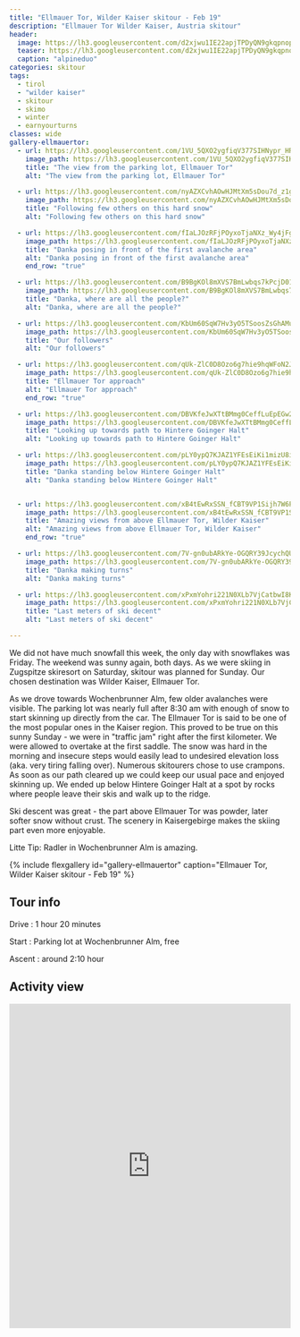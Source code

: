 ```yaml
---
title: "Ellmauer Tor, Wilder Kaiser skitour - Feb 19"
description: "Ellmauer Tor Wilder Kaiser, Austria skitour"
header:
  image: https://lh3.googleusercontent.com/d2xjwu1IE22apjTPDyQN9gkqpnopXtsPx-nmodPNhDX4D4MOsI6K2Ch4eFtSzs3jDuhpuUFf8Fh7OU0MGPcMFbrgQtLRGTGEE3OE8oU7qbJVA-teYaPxraLSFbzkgjSl-f5QKSxCFf_xLyNslqLzQR8R0jCFJJyAjUz3S31rAPSPDVwzQv3UX7ZTN8a9nV8DhLn4t-8Rc_g0hGVdn7WSUEBw0zL70UKNvuH2HgH4kmj-m5N5HHQbJrV7h-Fp1dJpQ9CdCpOWC0pMR57YTPvRJR15HvCyOCWz9SOLGa48AjECeB5gpj1aQeOuSY27c1cWIxCFE7aactO9rdV_J6AJKo4tHekw2qzHqoCPnydgsqoSnT9K3xhNl1JdoOzj4qDBXXJ6ZberW3ue45G8BDzIXgfhQeXfjqEqCWEe_mFOw_R8KgfdkJR10yo4EKAvPKGNUY8cdVg7aeRvhGa_ts6M0_Rl6qJQe7nwoEVqIuvBqpbsy2FmB2l0bY3hl3S1npjr6jRu-pZID46RBP0IJCEL8IP5CAtSjNnoiw-76j5VqryFfHYExX6DWAynzmm3MxuArvswaNvZxsNpxMSaJ6oPkEHtR7DI0YSiQK4DuPJgZ-_OOl15URikVR7B5qZHNWpSHDhdB96FN1Pbnu9wZoUwzAJpq0mXUyLZDfiiHrPScTG3B9x7vzZsnVO0DKIq3UEq7snutAZjgTrXpxgmtBuHozFt6g=w2016-h1512-no
  teaser: https://lh3.googleusercontent.com/d2xjwu1IE22apjTPDyQN9gkqpnopXtsPx-nmodPNhDX4D4MOsI6K2Ch4eFtSzs3jDuhpuUFf8Fh7OU0MGPcMFbrgQtLRGTGEE3OE8oU7qbJVA-teYaPxraLSFbzkgjSl-f5QKSxCFf_xLyNslqLzQR8R0jCFJJyAjUz3S31rAPSPDVwzQv3UX7ZTN8a9nV8DhLn4t-8Rc_g0hGVdn7WSUEBw0zL70UKNvuH2HgH4kmj-m5N5HHQbJrV7h-Fp1dJpQ9CdCpOWC0pMR57YTPvRJR15HvCyOCWz9SOLGa48AjECeB5gpj1aQeOuSY27c1cWIxCFE7aactO9rdV_J6AJKo4tHekw2qzHqoCPnydgsqoSnT9K3xhNl1JdoOzj4qDBXXJ6ZberW3ue45G8BDzIXgfhQeXfjqEqCWEe_mFOw_R8KgfdkJR10yo4EKAvPKGNUY8cdVg7aeRvhGa_ts6M0_Rl6qJQe7nwoEVqIuvBqpbsy2FmB2l0bY3hl3S1npjr6jRu-pZID46RBP0IJCEL8IP5CAtSjNnoiw-76j5VqryFfHYExX6DWAynzmm3MxuArvswaNvZxsNpxMSaJ6oPkEHtR7DI0YSiQK4DuPJgZ-_OOl15URikVR7B5qZHNWpSHDhdB96FN1Pbnu9wZoUwzAJpq0mXUyLZDfiiHrPScTG3B9x7vzZsnVO0DKIq3UEq7snutAZjgTrXpxgmtBuHozFt6g=w800-h300-no
  caption: "alpineduo"
categories: skitour
tags:
  - tirol
  - "wilder kaiser"
  - skitour
  - skimo
  - winter
  - earnyourturns
classes: wide
gallery-ellmauertor:
  - url: https://lh3.googleusercontent.com/1VU_5QXO2ygfiqV377SIHNypr_HRBhN2blbk60sUGP01mNcI-nTcbNfRKr23po73iJAobWDLesdhwn0rish8xA1iYMMKBK3ScRuBbb90-3RxEbgyYQ6kfku6GsQJFT6utv7pyAo7sDI0fm1x-cndCC2xxv2Bw_BMb4T94O7qZm0RVxuqKYjDuLBwb1Jg8P9O_whF24f0wUFlW0e9-LEwBbzkoWqmzuJSRgMdqeAIb6aaPqkh3YupcwfGDc2C12ggJrXGZ_1W3DxqzZ38oo9fY59h3rwr6DShoXenCqqS4WVd60K5pbUf3vD_X1uw2MMBXY2QzDan5g-ZJ96kRISkwuLYxBy8_bpUAAzg2_CSow690OWjK2VdRhqrY1de9MZ5IZVwKpz3u_aS_g1J-6gRl32krq9qrALSeIEWeXCMwVLmgaPrq-kz05jNd_2H1IT5C2pguQ7uAwOe-kxgJMTUI__wSkwt760X0MmFanrDOP7QtjNdXiWqvDmDMJ3c0FTJZ6EZrNEwIPS0KKBHhbRs2ss8wwnyCH1fVRrTtoNUWPr1noxgbJzOjrZbZk0pCoNFnSOOlV0uv9sOqX_s2wpQxi5mn3o4i7jMkpMy--hf1D06-W0913Cldgq9f6dO4IQezh2TB5N0dQahYoosHN8ngvTWfy1Yp0Z7_ZosBxoGFYHq40Xrr_FaNPkx2uA9UEFNQV6br61ipPIOvXHPgfjZWSM6uA=w1156-h1540-no
    image_path: https://lh3.googleusercontent.com/1VU_5QXO2ygfiqV377SIHNypr_HRBhN2blbk60sUGP01mNcI-nTcbNfRKr23po73iJAobWDLesdhwn0rish8xA1iYMMKBK3ScRuBbb90-3RxEbgyYQ6kfku6GsQJFT6utv7pyAo7sDI0fm1x-cndCC2xxv2Bw_BMb4T94O7qZm0RVxuqKYjDuLBwb1Jg8P9O_whF24f0wUFlW0e9-LEwBbzkoWqmzuJSRgMdqeAIb6aaPqkh3YupcwfGDc2C12ggJrXGZ_1W3DxqzZ38oo9fY59h3rwr6DShoXenCqqS4WVd60K5pbUf3vD_X1uw2MMBXY2QzDan5g-ZJ96kRISkwuLYxBy8_bpUAAzg2_CSow690OWjK2VdRhqrY1de9MZ5IZVwKpz3u_aS_g1J-6gRl32krq9qrALSeIEWeXCMwVLmgaPrq-kz05jNd_2H1IT5C2pguQ7uAwOe-kxgJMTUI__wSkwt760X0MmFanrDOP7QtjNdXiWqvDmDMJ3c0FTJZ6EZrNEwIPS0KKBHhbRs2ss8wwnyCH1fVRrTtoNUWPr1noxgbJzOjrZbZk0pCoNFnSOOlV0uv9sOqX_s2wpQxi5mn3o4i7jMkpMy--hf1D06-W0913Cldgq9f6dO4IQezh2TB5N0dQahYoosHN8ngvTWfy1Yp0Z7_ZosBxoGFYHq40Xrr_FaNPkx2uA9UEFNQV6br61ipPIOvXHPgfjZWSM6uA=w300-h400-no
    title: "The view from the parking lot, Ellmauer Tor"
    alt: "The view from the parking lot, Ellmauer Tor"

  - url: https://lh3.googleusercontent.com/nyAZXCvhAOwHJMtXm5sDou7d_z1ghDNxW9TrMTh-LDx4kxql0-_1QHWf9OnwRcT3ry-JkbAVBeFa4O8IKlMNMNPuVEp-xgNaWZ2b94ojGLsI_uyz6a8in6Pt_Lpako9ZBKzjY7UJPSb4K4lOn98GOkzzn01iYhqvDwnGD4fjfDQieX4cdX-K1eg-CEpB3ae6E_dcYwBf3uj2VdCGOFnX3ZTkZm891cENpsTff3GwYsEGxRM0dmA3vOg-InzCg5Fob16ZvVn6YzaoXSHeh8d3e0GOY0gwXhmQocisZmKwK77swHibz0I2wqFw3tA4WCrm-z8R_23-URmewDoMyXzfPEHTAfbYJnik1p_mcxFn7Ebu_glp-F_Z6f71lmqCwymgsWt1smnbsIJjTIx1IQcgKYaLg7KGwsK3rumzfcz96D83tpZChyhulPaGHf66bmvbNhcWAnmtiPPZX4QS_UIre5H1a06bQFwcOJ_CoOwplWJrszxBjnH3bbWzfwwcCIEGkD7MES9TARwYZ98F1eHvZlSfksNAtTMIqmiggk-EIikq7B_zWkTI__p3rtLR_llNz8my0Q09neH-cAChLGt7wOGID7n--evDHu0L1XESyJgLKabZmx59dxRZO7JGxsUlCYLYdGF5MpROpBwUsqOA8R-mgp0qX8_TIHmTLJMJtRjBpSUCUhDh_6nMgCCeiWaWGNwMItxkzW6BS7c_VuLcXfP-bw=w1156-h1540-no
    image_path: https://lh3.googleusercontent.com/nyAZXCvhAOwHJMtXm5sDou7d_z1ghDNxW9TrMTh-LDx4kxql0-_1QHWf9OnwRcT3ry-JkbAVBeFa4O8IKlMNMNPuVEp-xgNaWZ2b94ojGLsI_uyz6a8in6Pt_Lpako9ZBKzjY7UJPSb4K4lOn98GOkzzn01iYhqvDwnGD4fjfDQieX4cdX-K1eg-CEpB3ae6E_dcYwBf3uj2VdCGOFnX3ZTkZm891cENpsTff3GwYsEGxRM0dmA3vOg-InzCg5Fob16ZvVn6YzaoXSHeh8d3e0GOY0gwXhmQocisZmKwK77swHibz0I2wqFw3tA4WCrm-z8R_23-URmewDoMyXzfPEHTAfbYJnik1p_mcxFn7Ebu_glp-F_Z6f71lmqCwymgsWt1smnbsIJjTIx1IQcgKYaLg7KGwsK3rumzfcz96D83tpZChyhulPaGHf66bmvbNhcWAnmtiPPZX4QS_UIre5H1a06bQFwcOJ_CoOwplWJrszxBjnH3bbWzfwwcCIEGkD7MES9TARwYZ98F1eHvZlSfksNAtTMIqmiggk-EIikq7B_zWkTI__p3rtLR_llNz8my0Q09neH-cAChLGt7wOGID7n--evDHu0L1XESyJgLKabZmx59dxRZO7JGxsUlCYLYdGF5MpROpBwUsqOA8R-mgp0qX8_TIHmTLJMJtRjBpSUCUhDh_6nMgCCeiWaWGNwMItxkzW6BS7c_VuLcXfP-bw=w300-h400-no
    title: "Following few others on this hard snow"
    alt: "Following few others on this hard snow"

  - url: https://lh3.googleusercontent.com/fIaLJOzRFjPOyxoTjaNXz_Wy4jFgaXVBMYel6CLd_CfbpgGZf-v9Sz1SmlFrWI_iEr5r0K6fS_Gyb4fQstOGL_pRz5lfxC8byApzk8jYMHZUqUdm50cEeEjMuaGlRXWwsYurpO4CNFE0aDP3FwvIUfvlfrhyILkCP8y3OdaUbPZ8yQJXCpCarM4XuVNzRRc8lS37dNAkpnYParZKpJ_nM4ge2FItHbwyg-LxuCVRPyjunlX37w32IJ57UHUlEOUzsZSev94TPTlKVPOEn3NQwQmOk839yN2cgGY_LknesM0z6uBcoB38jgkRA9DVGseJ1yxi8rwTzetBHZMGWoJBsEH_sPYtPHW2HC1KBzYkG8id7pZvtYv7fIfRAnsk-LO1n1aGtrvTNJPNtfZJq9OcNMXEiZ818YniOXs8eZ7Tl4PRUMLYqAn9mXyP4lQ_LsY_HHsS1edr8RsZU4gMVIs3X7gPs5b05d96J0mlfPzjzrF-EOPjhJWzGWQQBwMvv-NXsSc3wtDq-Cj_s0o1YMb_4w6tsPBMmvKS3d5pZ_ydfAfUarLYTjeAzRt2TGqfFZ6JBMCtD6x86bwhdT539ypy0URnUVre5u6kBLCiV_3DJ28t_FYECKNYSvUsB-AcqQcZeGE1b-egXRMrX0rtTqWjF6Cgr8yl_dlIV-iwPvv7boBN-1IKuTWTp0UoFLWSxQlOLg__pNbntue9OgcsfcNCsWsxKQ=w1156-h1540-no
    image_path: https://lh3.googleusercontent.com/fIaLJOzRFjPOyxoTjaNXz_Wy4jFgaXVBMYel6CLd_CfbpgGZf-v9Sz1SmlFrWI_iEr5r0K6fS_Gyb4fQstOGL_pRz5lfxC8byApzk8jYMHZUqUdm50cEeEjMuaGlRXWwsYurpO4CNFE0aDP3FwvIUfvlfrhyILkCP8y3OdaUbPZ8yQJXCpCarM4XuVNzRRc8lS37dNAkpnYParZKpJ_nM4ge2FItHbwyg-LxuCVRPyjunlX37w32IJ57UHUlEOUzsZSev94TPTlKVPOEn3NQwQmOk839yN2cgGY_LknesM0z6uBcoB38jgkRA9DVGseJ1yxi8rwTzetBHZMGWoJBsEH_sPYtPHW2HC1KBzYkG8id7pZvtYv7fIfRAnsk-LO1n1aGtrvTNJPNtfZJq9OcNMXEiZ818YniOXs8eZ7Tl4PRUMLYqAn9mXyP4lQ_LsY_HHsS1edr8RsZU4gMVIs3X7gPs5b05d96J0mlfPzjzrF-EOPjhJWzGWQQBwMvv-NXsSc3wtDq-Cj_s0o1YMb_4w6tsPBMmvKS3d5pZ_ydfAfUarLYTjeAzRt2TGqfFZ6JBMCtD6x86bwhdT539ypy0URnUVre5u6kBLCiV_3DJ28t_FYECKNYSvUsB-AcqQcZeGE1b-egXRMrX0rtTqWjF6Cgr8yl_dlIV-iwPvv7boBN-1IKuTWTp0UoFLWSxQlOLg__pNbntue9OgcsfcNCsWsxKQ=w300-h400-no
    title: "Danka posing in front of the first avalanche area"
    alt: "Danka posing in front of the first avalanche area"
    end_row: "true"

  - url: https://lh3.googleusercontent.com/B9BgKOl8mXVS7BmLwbqs7kPcjD01hcH8grJeogrL3Ozto-_ozkUFnnbozzAYVJYEWkgzpVaIKC8vXRpFDbx9tGqR5yOwf5-Yw_jXU2MIJaIl5l8lnSo6i_mCFIdCBqJo-lRSpJW19-CeKa7daBytYF5taK7F62dz6TUSFLHX58AQbtDFhGfU30m8uePf7WYKsYry_rkqgr0GiIAoG7r6WFYYJV6T105_cpB_cl8ZJlJeB5pmOJ0aktwA-CpVds-uV13KWxxfvZOSrhBFQJpRyd21w1VlUqx8lGz-898MmMxpKRON0ugqD-YXv8lVeUwr6XDzxws3oBGZEjKsPkMdNxIo6iK_CpE654pWWZKZ1g5hOhVyom49UnVXEeM02ZlL8zbnJaGC6XJQiCAvRB6YGiAVEXv_226400PtuauE7Wtd2uMaUeN8EPGoBIc3GEAfu-LmLdMv-RyaRaBPyhla3IG0CQR4baLtPHpm51pNMywvRquHQNosoKUyWlUzbS_BSDBU5TC6Ki4ImPCZhx8YDXR3rWwhHBGgNGII9dXLiSQ6DIvdf2I7velrVLOHpRu1dqtCxS3u1Q0rHT52sT5rhCptZNf_hmBP_QZsiHNp1efaiq4yT70ontZJbHZwmnoTnf___GrX0aav66t3QcC8pieqEKL6SCtTi6KocJy3yDyIzLooLv7iGUCMRFOCDCAAlykE4XcZoiVSzoKtMewNPRro9A=w2054-h1542-no
    image_path: https://lh3.googleusercontent.com/B9BgKOl8mXVS7BmLwbqs7kPcjD01hcH8grJeogrL3Ozto-_ozkUFnnbozzAYVJYEWkgzpVaIKC8vXRpFDbx9tGqR5yOwf5-Yw_jXU2MIJaIl5l8lnSo6i_mCFIdCBqJo-lRSpJW19-CeKa7daBytYF5taK7F62dz6TUSFLHX58AQbtDFhGfU30m8uePf7WYKsYry_rkqgr0GiIAoG7r6WFYYJV6T105_cpB_cl8ZJlJeB5pmOJ0aktwA-CpVds-uV13KWxxfvZOSrhBFQJpRyd21w1VlUqx8lGz-898MmMxpKRON0ugqD-YXv8lVeUwr6XDzxws3oBGZEjKsPkMdNxIo6iK_CpE654pWWZKZ1g5hOhVyom49UnVXEeM02ZlL8zbnJaGC6XJQiCAvRB6YGiAVEXv_226400PtuauE7Wtd2uMaUeN8EPGoBIc3GEAfu-LmLdMv-RyaRaBPyhla3IG0CQR4baLtPHpm51pNMywvRquHQNosoKUyWlUzbS_BSDBU5TC6Ki4ImPCZhx8YDXR3rWwhHBGgNGII9dXLiSQ6DIvdf2I7velrVLOHpRu1dqtCxS3u1Q0rHT52sT5rhCptZNf_hmBP_QZsiHNp1efaiq4yT70ontZJbHZwmnoTnf___GrX0aav66t3QcC8pieqEKL6SCtTi6KocJy3yDyIzLooLv7iGUCMRFOCDCAAlykE4XcZoiVSzoKtMewNPRro9A=w400-h300-no
    title: "Danka, where are all the people?"
    alt: "Danka, where are all the people?"

  - url: https://lh3.googleusercontent.com/KbUm60SqW7Hv3yO5TSoosZsGhAMuMLny8pssKLegIIeTePPb-_BVtDOosyAwi8yWrgGUqQ7zprpQtdGmLlVyxRMbSqrVgTrGq4mUBxyCqmvwNDf8D-860t1RdSV_f8lRpBhdWpBKU6mcnmZXIlMGTyTIOG779CRAHk7DDOPxX7gIOve1gYd9-wcWhVdF7bTTm-wPggKVSaGGN-e1fijuzvk5zPamR9sBRULPX8EB0aU9POC3Rvmv_XNo0zxgOovm2qwe_4h7cL-P0WsnetD87EyXLUpL_sni337IIGQDJawA12ipdw75Vqn8z92lH_a3Azf8dHYnqxwgnTMct5Z8SPRSu0VePFWlJsI5BLu9BuMiwsnzff9dmEbC8iRuXK8UvYBYjUytEmoJtURO5iBB0svMRq0x-7xDWM2ax7BTF0mU4JuTrHZVwSdN28qT7Bh1m-w7tNVQXVN7NSqCGwwSYzIkrz_59eJOAdTzyl2e1Hu8IlIphrebq2YCGwmYg6mUjdYwOazrA3m48KpAjrxh5tsYhVcG9RAq5uc-vA1Nx2Nm3wMfW4J8tLgNQi2_O_IS-8PpdFhJdQplwcgL4IUwAk-IvPZgKRFTumZDfxQy5LKA5vnF5D9yxcu0iy7D782iIPFHeVa6T4NgQxd1zALSLjaI_xuebddXQm0Zb8XkAykcRIa8RXZ8Sv07KmC8Fb9zO52Cu8Mnbb5cc2shUeVBhO7_9Q=w1156-h1540-no
    image_path: https://lh3.googleusercontent.com/KbUm60SqW7Hv3yO5TSoosZsGhAMuMLny8pssKLegIIeTePPb-_BVtDOosyAwi8yWrgGUqQ7zprpQtdGmLlVyxRMbSqrVgTrGq4mUBxyCqmvwNDf8D-860t1RdSV_f8lRpBhdWpBKU6mcnmZXIlMGTyTIOG779CRAHk7DDOPxX7gIOve1gYd9-wcWhVdF7bTTm-wPggKVSaGGN-e1fijuzvk5zPamR9sBRULPX8EB0aU9POC3Rvmv_XNo0zxgOovm2qwe_4h7cL-P0WsnetD87EyXLUpL_sni337IIGQDJawA12ipdw75Vqn8z92lH_a3Azf8dHYnqxwgnTMct5Z8SPRSu0VePFWlJsI5BLu9BuMiwsnzff9dmEbC8iRuXK8UvYBYjUytEmoJtURO5iBB0svMRq0x-7xDWM2ax7BTF0mU4JuTrHZVwSdN28qT7Bh1m-w7tNVQXVN7NSqCGwwSYzIkrz_59eJOAdTzyl2e1Hu8IlIphrebq2YCGwmYg6mUjdYwOazrA3m48KpAjrxh5tsYhVcG9RAq5uc-vA1Nx2Nm3wMfW4J8tLgNQi2_O_IS-8PpdFhJdQplwcgL4IUwAk-IvPZgKRFTumZDfxQy5LKA5vnF5D9yxcu0iy7D782iIPFHeVa6T4NgQxd1zALSLjaI_xuebddXQm0Zb8XkAykcRIa8RXZ8Sv07KmC8Fb9zO52Cu8Mnbb5cc2shUeVBhO7_9Q=w300-h400-no
    title: "Our followers"
    alt: "Our followers"

  - url: https://lh3.googleusercontent.com/qUk-ZlC0D8Ozo6g7hie9hqWFoN2JzegC5I6L4lsJ9x9XsXpf93pTmz-z0gTEacYFzIeKC4fP1cDr3DxlD9BfYOoVcgRTFjQiX8K8JLeCSyiTB6xSboN-GW2AdPNAeGe6pc0a2bd6S0IKz4tXcW96DqzMyIFwkFmuQWtTx503IvefXDTXVxB-jnSPDEJrqzrQTKgYKC_gao23VuAz0KXmMygajwH_uAoU1V0V7Pq0DQtO5kS6IuVAOb_bC-ZLZ2xS_zMtJYlvss9Qw2TJ7s0zeVUrINlT8bAIc3a6lnTzjMrhlX30nO1gOjsxOUIQ-Q6Qpl-A8m9xcxyX9CvZjMvA4rtlPchJV-RgTuZve7vzXok9KE8HI3jOwmVYrx8ns486SG4sQ5pjg48ZV-3bz9Vw0XsVjEfcEytX92OHpV1AlrtDgU7CoRQv6pIxbofmt21JgyQ0V4QQTPtXv_x4eIhr5y4LpGkfW_uUO2WhL49qLMFfwUhIzVK89oY8h1BaRVlDwI5ZGy_ZqU6PzvlDL1UCiKeRtgLmoxTqeZ9VxUS60F8tt2QutdWhw8zT9RtBx2tLNCEbIT0CJwBeuO59zYQJmOX5mTSQG3csq8zuSo_1xi7gwgxjhvCNLdCqefOnBcSc-g1pHXS5f-jCUZiIXmiWwlfbgTAjLKUu5UWfMuTnVccNYGSejBnjG0mQkuopwwT8xTEEqitvA88o3tg9s614BXp3gQ=w2054-h1542-no
    image_path: https://lh3.googleusercontent.com/qUk-ZlC0D8Ozo6g7hie9hqWFoN2JzegC5I6L4lsJ9x9XsXpf93pTmz-z0gTEacYFzIeKC4fP1cDr3DxlD9BfYOoVcgRTFjQiX8K8JLeCSyiTB6xSboN-GW2AdPNAeGe6pc0a2bd6S0IKz4tXcW96DqzMyIFwkFmuQWtTx503IvefXDTXVxB-jnSPDEJrqzrQTKgYKC_gao23VuAz0KXmMygajwH_uAoU1V0V7Pq0DQtO5kS6IuVAOb_bC-ZLZ2xS_zMtJYlvss9Qw2TJ7s0zeVUrINlT8bAIc3a6lnTzjMrhlX30nO1gOjsxOUIQ-Q6Qpl-A8m9xcxyX9CvZjMvA4rtlPchJV-RgTuZve7vzXok9KE8HI3jOwmVYrx8ns486SG4sQ5pjg48ZV-3bz9Vw0XsVjEfcEytX92OHpV1AlrtDgU7CoRQv6pIxbofmt21JgyQ0V4QQTPtXv_x4eIhr5y4LpGkfW_uUO2WhL49qLMFfwUhIzVK89oY8h1BaRVlDwI5ZGy_ZqU6PzvlDL1UCiKeRtgLmoxTqeZ9VxUS60F8tt2QutdWhw8zT9RtBx2tLNCEbIT0CJwBeuO59zYQJmOX5mTSQG3csq8zuSo_1xi7gwgxjhvCNLdCqefOnBcSc-g1pHXS5f-jCUZiIXmiWwlfbgTAjLKUu5UWfMuTnVccNYGSejBnjG0mQkuopwwT8xTEEqitvA88o3tg9s614BXp3gQ=w400-h300-no
    title: "Ellmauer Tor approach"
    alt: "Ellmauer Tor approach"
    end_row: "true"

  - url: https://lh3.googleusercontent.com/DBVKfeJwXTtBMmg0CeffLuEpEGw2Gf_gUMQeVTHzw3RKcgtinav3YL_V9dIzzgI_VDJ0zQD9OrB7GVdnD5rRr7eQZXOCnhOZdNW8mMMcUns3AmrVuUEAG1GpJPBwOidsbGzSj8o5nJ9NIfoUJE0yTlGJDeyYrhn9sdzxVIMWn9tX1wib_pRwyjB4YN0yGEHcuLBP18s-SBFi0j7c2HDnjgznyQVWb7rhccQc7Z_9_ultyyGh6sp_Db0-5KYmVQsOXFfxXyAhK7sVmPm929Elc9kE43pqxejO66OU1RW-4UhzmLEM326izG5rHglZHd7GsiW2qTV8ILJE4XNQ6DV6epTVNhUyrDVedt3XYoFd6QlJUyTunGiQOX5QLh04Xl1VMkPnvMHMpr8snyzBcQZNSZBND5GyZGYqYndZ3bR8wu5qHU7qIoUiHWmK98oEPBm-A8EKYiKIqvcO6bIe1JR0P5Z7fla7LowKLc1jiagTAS3HjS-G3SJoFm4Xvceq6mj1EAdX9H660Nhmz3-NX1aYGlFbFpGG605VCd9ztodzxWX0VnhHi17z83Ta4wzxDGCA9gkLtsXUZFvqF8KQ3DC7jQuNxWavArVKkCV4lhwmt-_rlMEayNH00vQUoKDO9Npgj0yOLZxjFLiHuDNXLVdzAm3Q3Y_cOLlITf8OPHF-B-7-uFYZRw2sxtqiCRKTLlOhU_1YIMavfsEhYitVF2aU3TjcmA=w1156-h1540-no
    image_path: https://lh3.googleusercontent.com/DBVKfeJwXTtBMmg0CeffLuEpEGw2Gf_gUMQeVTHzw3RKcgtinav3YL_V9dIzzgI_VDJ0zQD9OrB7GVdnD5rRr7eQZXOCnhOZdNW8mMMcUns3AmrVuUEAG1GpJPBwOidsbGzSj8o5nJ9NIfoUJE0yTlGJDeyYrhn9sdzxVIMWn9tX1wib_pRwyjB4YN0yGEHcuLBP18s-SBFi0j7c2HDnjgznyQVWb7rhccQc7Z_9_ultyyGh6sp_Db0-5KYmVQsOXFfxXyAhK7sVmPm929Elc9kE43pqxejO66OU1RW-4UhzmLEM326izG5rHglZHd7GsiW2qTV8ILJE4XNQ6DV6epTVNhUyrDVedt3XYoFd6QlJUyTunGiQOX5QLh04Xl1VMkPnvMHMpr8snyzBcQZNSZBND5GyZGYqYndZ3bR8wu5qHU7qIoUiHWmK98oEPBm-A8EKYiKIqvcO6bIe1JR0P5Z7fla7LowKLc1jiagTAS3HjS-G3SJoFm4Xvceq6mj1EAdX9H660Nhmz3-NX1aYGlFbFpGG605VCd9ztodzxWX0VnhHi17z83Ta4wzxDGCA9gkLtsXUZFvqF8KQ3DC7jQuNxWavArVKkCV4lhwmt-_rlMEayNH00vQUoKDO9Npgj0yOLZxjFLiHuDNXLVdzAm3Q3Y_cOLlITf8OPHF-B-7-uFYZRw2sxtqiCRKTLlOhU_1YIMavfsEhYitVF2aU3TjcmA=w300-h400-no
    title: "Looking up towards path to Hintere Goinger Halt"
    alt: "Looking up towards path to Hintere Goinger Halt"

  - url: https://lh3.googleusercontent.com/pLY0ypQ7KJAZ1YFEsEiKi1mizU8iN2_yFT6vGSfIEdss-b51tAam5SQA7KJD-5FadnA45cbK7sDYZtdU_LXtPCP5nBJBjlDFaM7eE9zfiEiedDBfWqHP9N1boXDMIRW82I9xcnkeAlrpjf1jhc3RYLgqYn3OK-y2nptO8YmlYim2BjHmPl-pYrev3xMREmr8a9OIE2Ag9QBuA_TLAM7D9g4odqOeGipHNncSQR1UsnQvrmLjmBztCbgHu_XByVNb-ujLbMG4hw1jUFPW07eHOByAfCmG57TjdyQlN9imcjWeGFteomX9wSjTfWWv1_A6sd60D1mKpmz0WpykmXrcC765JUBxhdsXKVC0t9IbKPgYGSwkTYFoW0JAw2RS_5B38pZAzr2O4hiqUfWRe7r41-LX_vOh2PDF6ydAflgIk0zAyv3CUEDjwfBaUqvVCYLfUARYjVRJHl0GYOc1ZkG4uQjN7aSblNNtsJcYKbr7Vi1Es42-dhdnb4Ub0NTeStudt1h5e4kNn_5FNVVQkh36sSZcydnNHsHuyQLlAO2uC9YuZQ81VUvMAPYJPsnUfbbN9Ea3IQQQi9bdIAbYv-_CfYY-PT1t2LpQHLvAuhvBjYsnovrW3JnucQW5e7EHAjhuSerr4ItyfwaQwJ2Mj3bFQRMabVCwel8jubKVnXpEb1wjNis_7TtsqwFWS_hoWth1WpG8a86c1G1YGXP3HvXYNMqm0A=w1156-h1540-no
    image_path: https://lh3.googleusercontent.com/pLY0ypQ7KJAZ1YFEsEiKi1mizU8iN2_yFT6vGSfIEdss-b51tAam5SQA7KJD-5FadnA45cbK7sDYZtdU_LXtPCP5nBJBjlDFaM7eE9zfiEiedDBfWqHP9N1boXDMIRW82I9xcnkeAlrpjf1jhc3RYLgqYn3OK-y2nptO8YmlYim2BjHmPl-pYrev3xMREmr8a9OIE2Ag9QBuA_TLAM7D9g4odqOeGipHNncSQR1UsnQvrmLjmBztCbgHu_XByVNb-ujLbMG4hw1jUFPW07eHOByAfCmG57TjdyQlN9imcjWeGFteomX9wSjTfWWv1_A6sd60D1mKpmz0WpykmXrcC765JUBxhdsXKVC0t9IbKPgYGSwkTYFoW0JAw2RS_5B38pZAzr2O4hiqUfWRe7r41-LX_vOh2PDF6ydAflgIk0zAyv3CUEDjwfBaUqvVCYLfUARYjVRJHl0GYOc1ZkG4uQjN7aSblNNtsJcYKbr7Vi1Es42-dhdnb4Ub0NTeStudt1h5e4kNn_5FNVVQkh36sSZcydnNHsHuyQLlAO2uC9YuZQ81VUvMAPYJPsnUfbbN9Ea3IQQQi9bdIAbYv-_CfYY-PT1t2LpQHLvAuhvBjYsnovrW3JnucQW5e7EHAjhuSerr4ItyfwaQwJ2Mj3bFQRMabVCwel8jubKVnXpEb1wjNis_7TtsqwFWS_hoWth1WpG8a86c1G1YGXP3HvXYNMqm0A=w300-h400-no
    title: "Danka standing below Hintere Goinger Halt"
    alt: "Danka standing below Hintere Goinger Halt"


  - url: https://lh3.googleusercontent.com/xB4tEwRxSSN_fCBT9VP1Sijh7W6P6IPBTTOEp0KCdXtgQJunECabx1PiRDEZaaGC3TeeqVePlEhMhpEJydQDYgAmrOS_MUEZsfTBKvLvqE8xP0MozE-VZ8VqpM8DjWk9KHR2970-oV7nDjFGTCf89O2gZTLzUPzNCUqNteRWTQli5O8DyDC5PCXGASytKBSxL-ewnAKbtwhqnhiiPpTS7E_ldc8FgS8czcalJ4raaZzd4k61pzXDzSPOb21vA4zhA4lrnKBQfuJNwVWWzIAnEVluOtLYa3QjFuG-Lk5-iUmLD9B56Iw9QlIUfJNqhaJjOKgekKAhdSRtasgCJhfAytjck8ta-CrYVsqhhTfhmKXlrLBXp9svezrEVZwvqechDo9Wk-gIL-w2wEuszC6ffXqe53-qxtAzfropdWQvAEF6NV_lg3_kGeP1fjcAN8ez7TEB1vo39PQTZsSHrNfxIeaBqcdXvgZVwY4uQoWynGVAhcTFxrYyHRHn09vW-21z_hgesM3-Lcvhh7zEN4fEChyaLQY89XfznvDWKlSZCgNrhAYpnTRGW0kzHB374-QW3V9g61cKGA6VaGeVM7RXHD-cpr_dGXLDraTrqNLVMB8BXgx0_NtcxTJckiXJZokX8lRdRw1uB91hE92a67hCp3zqMmg9oKbTKIw8lAaEa7lv54mWKsrGij-hhjQf8vIvrIQsoP4-PyaydVJBR-USMJLR8Q=w2016-h1512-no
    image_path: https://lh3.googleusercontent.com/xB4tEwRxSSN_fCBT9VP1Sijh7W6P6IPBTTOEp0KCdXtgQJunECabx1PiRDEZaaGC3TeeqVePlEhMhpEJydQDYgAmrOS_MUEZsfTBKvLvqE8xP0MozE-VZ8VqpM8DjWk9KHR2970-oV7nDjFGTCf89O2gZTLzUPzNCUqNteRWTQli5O8DyDC5PCXGASytKBSxL-ewnAKbtwhqnhiiPpTS7E_ldc8FgS8czcalJ4raaZzd4k61pzXDzSPOb21vA4zhA4lrnKBQfuJNwVWWzIAnEVluOtLYa3QjFuG-Lk5-iUmLD9B56Iw9QlIUfJNqhaJjOKgekKAhdSRtasgCJhfAytjck8ta-CrYVsqhhTfhmKXlrLBXp9svezrEVZwvqechDo9Wk-gIL-w2wEuszC6ffXqe53-qxtAzfropdWQvAEF6NV_lg3_kGeP1fjcAN8ez7TEB1vo39PQTZsSHrNfxIeaBqcdXvgZVwY4uQoWynGVAhcTFxrYyHRHn09vW-21z_hgesM3-Lcvhh7zEN4fEChyaLQY89XfznvDWKlSZCgNrhAYpnTRGW0kzHB374-QW3V9g61cKGA6VaGeVM7RXHD-cpr_dGXLDraTrqNLVMB8BXgx0_NtcxTJckiXJZokX8lRdRw1uB91hE92a67hCp3zqMmg9oKbTKIw8lAaEa7lv54mWKsrGij-hhjQf8vIvrIQsoP4-PyaydVJBR-USMJLR8Q=w400-h300-no
    title: "Amazing views from above Ellmauer Tor, Wilder Kaiser"
    alt: "Amazing views from above Ellmauer Tor, Wilder Kaiser"
    end_row: "true"

  - url: https://lh3.googleusercontent.com/7V-gn0ubARkYe-OGQRY39JcychQUhNpdi-518einHiBj9jr9-M2EBZUZ1is__plr5NWV0-iUvCnPAMNsV4JhjXkoxEtXWXe9mGgorDYokIKsKfXgaouFTMwF08JZq7tfwNNhi2WQ1n2GlDQyOwvZuLSzwSeu-M87WH2Rpva6orj_DFDeB_4j3-_qXZ9olp1Q2nhfsAc0FkTphwH0JaTI7dGsgEM3RI0Edt0goQoRVmWfsf49aExlmkBxrIWxEu6vwQJCeirAjMTbjl-rSukujcfKX4IOpA9l2qtPbG76lT5b5EBI_RoA1D4wA3NE6RLi2YDARTXlf3IF_imTuwgZtjlkYnnuAJhwt2UzJdO0Dib5N8Lo5cRQWizMoH7zYXUbcQz-f1DhNrN2m3jb7xMicCrHd6l060U4S9mzDd2mBwrpe4aJ74h3NpjNppBjgjVEZUFVzzc5KZyM9vKPwevfn_m5FBCvyKOQSJ1C5RWqN1AqnLCFTw4KEvo78glDqQ3w-pu5BIctLJU_CRfHKdqXebiA69Ubh9WlDxAO8kj4F9zBRQKimhQyksZ1_ELYc8qgPMvESUDnI4HabwjmpaBlP3B0YjxK9V_rXxYWooE02xqPFbzqskj1h5tWyuKF-ZXX08ZIWgKr9gskW_4M4ZL9pK6uRU8jqhHySB-crZQplpLY48Ukh7m4386aP-RqHtCfAEigEHGTISxrOFH4z6QjA_TXog=w1156-h1540-no
    image_path: https://lh3.googleusercontent.com/7V-gn0ubARkYe-OGQRY39JcychQUhNpdi-518einHiBj9jr9-M2EBZUZ1is__plr5NWV0-iUvCnPAMNsV4JhjXkoxEtXWXe9mGgorDYokIKsKfXgaouFTMwF08JZq7tfwNNhi2WQ1n2GlDQyOwvZuLSzwSeu-M87WH2Rpva6orj_DFDeB_4j3-_qXZ9olp1Q2nhfsAc0FkTphwH0JaTI7dGsgEM3RI0Edt0goQoRVmWfsf49aExlmkBxrIWxEu6vwQJCeirAjMTbjl-rSukujcfKX4IOpA9l2qtPbG76lT5b5EBI_RoA1D4wA3NE6RLi2YDARTXlf3IF_imTuwgZtjlkYnnuAJhwt2UzJdO0Dib5N8Lo5cRQWizMoH7zYXUbcQz-f1DhNrN2m3jb7xMicCrHd6l060U4S9mzDd2mBwrpe4aJ74h3NpjNppBjgjVEZUFVzzc5KZyM9vKPwevfn_m5FBCvyKOQSJ1C5RWqN1AqnLCFTw4KEvo78glDqQ3w-pu5BIctLJU_CRfHKdqXebiA69Ubh9WlDxAO8kj4F9zBRQKimhQyksZ1_ELYc8qgPMvESUDnI4HabwjmpaBlP3B0YjxK9V_rXxYWooE02xqPFbzqskj1h5tWyuKF-ZXX08ZIWgKr9gskW_4M4ZL9pK6uRU8jqhHySB-crZQplpLY48Ukh7m4386aP-RqHtCfAEigEHGTISxrOFH4z6QjA_TXog=w300-h400-no
    title: "Danka making turns"
    alt: "Danka making turns"

  - url: https://lh3.googleusercontent.com/xPxmYohri221N0XLb7VjCatbwI8K2gqDVHWAIpLAN5BYI6GmGTxBJmKhD-nlQ09XtJPZV6grg3ka7UP0umH0M6O5fztbv5FU4e3K3hJQ1p5LgQs2jpUgNtU5mHh-uUP__vIKbcwl1ZZnY72IgLPFRKaRZvChqBttnsUA33omewMyIWq2vuKJdahzsrhbKN0PS6Yw694JRhub1VvjQaR2pu07IJyH9Em5f4MCJpOTcr61vNNzH6P0s90Yfc8kVx92sj8moIgLKbuJfvD052Fw7M4xNSiQN0rYJ2nZF0IIoms-BMawJHFWzfW81qPb3rWUdk1CsHkmKCRWisQ4l0pI7oGloWNLBfP4OiO0-1eM_q4dxCX4tgYJ-6-yKPsmqRFC-ECTlNrd_-sWiGLt-3bGDGXpUpTdp1lfZlgJpa2Xz4NcsqFDT77HaanX4g1nKaakKYE2L5UqRG0RKNhCaqAVBPVHNqU7d76WafCxPmcAaofwnQMzTX7eHfET0oCnNTwL6TQwAAMXn-T5SK2WuXfLipXeWfdzXdQMLOrf0mfqn-_HAjCtF-MVCpif4_Qfr83GBOGyevBX2t5zMwM6TgvLuIRh2j970pyS-E6dmm5TS62xIIMtvid19MIPRNnupJCzUMBs9bSfI3eFpmcP0Z-0N7w5eJwus9wsNk3fm2tnQ5eWu9YLg9Os6y-3SThT7XmRj96Bl7hB6YIvxyY40ONenAjqZQ=w600-h800-no
    image_path: https://lh3.googleusercontent.com/xPxmYohri221N0XLb7VjCatbwI8K2gqDVHWAIpLAN5BYI6GmGTxBJmKhD-nlQ09XtJPZV6grg3ka7UP0umH0M6O5fztbv5FU4e3K3hJQ1p5LgQs2jpUgNtU5mHh-uUP__vIKbcwl1ZZnY72IgLPFRKaRZvChqBttnsUA33omewMyIWq2vuKJdahzsrhbKN0PS6Yw694JRhub1VvjQaR2pu07IJyH9Em5f4MCJpOTcr61vNNzH6P0s90Yfc8kVx92sj8moIgLKbuJfvD052Fw7M4xNSiQN0rYJ2nZF0IIoms-BMawJHFWzfW81qPb3rWUdk1CsHkmKCRWisQ4l0pI7oGloWNLBfP4OiO0-1eM_q4dxCX4tgYJ-6-yKPsmqRFC-ECTlNrd_-sWiGLt-3bGDGXpUpTdp1lfZlgJpa2Xz4NcsqFDT77HaanX4g1nKaakKYE2L5UqRG0RKNhCaqAVBPVHNqU7d76WafCxPmcAaofwnQMzTX7eHfET0oCnNTwL6TQwAAMXn-T5SK2WuXfLipXeWfdzXdQMLOrf0mfqn-_HAjCtF-MVCpif4_Qfr83GBOGyevBX2t5zMwM6TgvLuIRh2j970pyS-E6dmm5TS62xIIMtvid19MIPRNnupJCzUMBs9bSfI3eFpmcP0Z-0N7w5eJwus9wsNk3fm2tnQ5eWu9YLg9Os6y-3SThT7XmRj96Bl7hB6YIvxyY40ONenAjqZQ=w300-h400-no
    title: "Last meters of ski decent"
    alt: "Last meters of ski decent"

---
```


We did not have much snowfall this week, the only day with snowflakes was Friday. The weekend was sunny again, both days. As we were skiing in Zugspitze skiresort on Saturday, skitour was planned for Sunday. Our chosen destination was Wilder Kaiser, Ellmauer Tor.

As we drove towards Wochenbrunner Alm, few older avalanches were visible. The parking lot was nearly full after 8:30 am with enough of snow to start skinning up directly from the car. The Ellmauer Tor is said to be one of the most popular ones in the Kaiser region. This proved to be true on this sunny Sunday - we were in "traffic jam" right after the first kilometer. We were allowed to overtake at the first saddle. The snow was hard in the morning and insecure steps would easily lead to undesired elevation loss (aka. very tiring falling over). Numerous skitourers chose to use crampons. As soon as our path cleared up we could keep our usual pace and enjoyed skinning up. We ended up below Hintere Goinger Halt at a spot by rocks where people leave their skis and walk up to the ridge. 

Ski descent was great - the part above Ellmauer Tor was powder, later softer snow without crust. The scenery in Kaisergebirge makes the skiing part even more enjoyable. 

Litte Tip: Radler in Wochenbrunner Alm is amazing. 

{% include flexgallery id="gallery-ellmauertor" caption="Ellmauer Tor, Wilder Kaiser skitour - Feb 19" %}

## Tour info

Drive
: 1 hour 20 minutes

Start
: Parking lot at Wochenbrunner Alm, free

Ascent
: around 2:10 hour 

## Activity view

<iframe src="https://www.komoot.com/tour/57313292/embed?profile=1" width="100%" height="580" frameborder="0" scrolling="no"></iframe>
